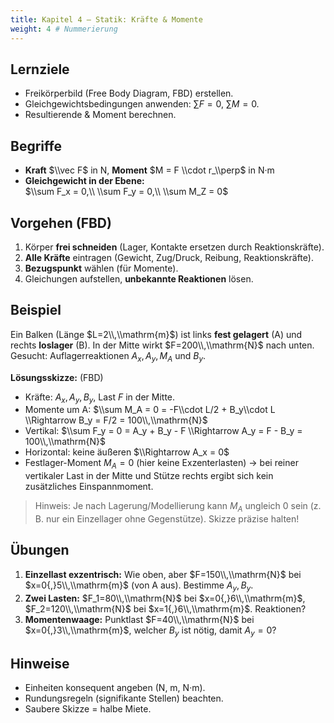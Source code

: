 ```yaml
---
title: Kapitel 4 – Statik: Kräfte & Momente
weight: 4 # Nummerierung
---
```


## Lernziele
- Freikörperbild (Free Body Diagram, FBD) erstellen.
- Gleichgewichtsbedingungen anwenden: $\sum F = 0$, $\sum M = 0$.
- Resultierende & Moment berechnen.

## Begriffe
- **Kraft** $\\vec F$ in N, **Moment** $M = F \\cdot r_\\perp$ in N·m  
- **Gleichgewicht in der Ebene:**  
  $\\sum F_x = 0,\\ \\sum F_y = 0,\\ \\sum M_Z = 0$

## Vorgehen (FBD)
1. Körper **frei schneiden** (Lager, Kontakte ersetzen durch Reaktionskräfte).  
2. **Alle Kräfte** eintragen (Gewicht, Zug/Druck, Reibung, Reaktionskräfte).  
3. **Bezugspunkt** wählen (für Momente).  
4. Gleichungen aufstellen, **unbekannte Reaktionen** lösen.

## Beispiel
Ein Balken (Länge $L=2\\,\\mathrm{m}$) ist links **fest gelagert** (A) und rechts **loslager** (B). In der Mitte wirkt $F=200\\,\\mathrm{N}$ nach unten.  
Gesucht: Auflagerreaktionen $A_x, A_y, M_A$ und $B_y$.

**Lösungsskizze:** (FBD)  
- Kräfte: $A_x, A_y, B_y$, Last $F$ in der Mitte.  
- Momente um A: $\\sum M_A = 0 = -F\\cdot L/2 + B_y\\cdot L \\Rightarrow B_y = F/2 = 100\\,\\mathrm{N}$  
- Vertikal: $\\sum F_y = 0 = A_y + B_y - F \\Rightarrow A_y = F - B_y = 100\\,\\mathrm{N}$  
- Horizontal: keine äußeren $\\Rightarrow A_x = 0$  
- Festlager-Moment $M_A = 0$ (hier keine Exzenterlasten) → bei reiner vertikaler Last in der Mitte und Stütze rechts ergibt sich kein zusätzliches Einspannmoment.

> Hinweis: Je nach Lagerung/Modellierung kann $M_A$ ungleich 0 sein (z. B. nur ein Einzellager ohne Gegenstütze). Skizze präzise halten!

## Übungen
1) **Einzellast exzentrisch:** Wie oben, aber $F=150\\,\\mathrm{N}$ bei $x=0{,}5\\,\\mathrm{m}$ (von A aus). Bestimme $A_y, B_y$.  
2) **Zwei Lasten:** $F_1=80\\,\\mathrm{N}$ bei $x=0{,}6\\,\\mathrm{m}$, $F_2=120\\,\\mathrm{N}$ bei $x=1{,}6\\,\\mathrm{m}$. Reaktionen?  
3) **Momentenwaage:** Punktlast $F=40\\,\\mathrm{N}$ bei $x=0{,}3\\,\\mathrm{m}$, welcher $B_y$ ist nötig, damit $A_y=0$?

## Hinweise
- Einheiten konsequent angeben (N, m, N·m).  
- Rundungsregeln (signifikante Stellen) beachten.  
- Saubere Skizze = halbe Miete.
